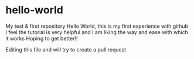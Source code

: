 # hello-world
My test &amp; first repository
Hello World, this is my first experience with github
I feel the tutorial is very helpful and I am liking the way and ease with which it works
Hoping to get better!!

Editing this file and will try to create a pull request
